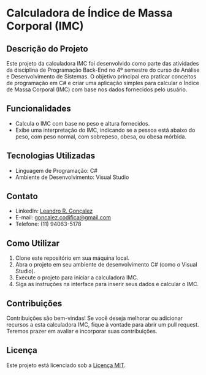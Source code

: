 # Calculadora de Índice de Massa Corporal (IMC)

## Descrição do Projeto
Este projeto da calculadora IMC foi desenvolvido como parte das atividades da disciplina de Programação Back-End no 4º semestre do curso de Análise e Desenvolvimento de Sistemas. O objetivo principal era praticar conceitos de programação em C# e criar uma aplicação simples para calcular o Índice de Massa Corporal (IMC) com base nos dados fornecidos pelo usuário.

## Funcionalidades
- Calcula o IMC com base no peso e altura fornecidos.
- Exibe uma interpretação do IMC, indicando se a pessoa está abaixo do peso, com peso normal, com sobrepeso, obesa, ou obesa mórbida.

## Tecnologias Utilizadas
- Linguagem de Programação: C#
- Ambiente de Desenvolvimento: Visual Studio

## Contato
- LinkedIn: [Leandro R. Gonçalez](https://www.linkedin.com/in/leandrogoncalez/)
- E-mail: goncalez.codifica@gmail.com
- Telefone: (11) 94063-5178

## Como Utilizar
1. Clone este repositório em sua máquina local.
2. Abra o projeto em seu ambiente de desenvolvimento C# (como o Visual Studio).
3. Execute o projeto para iniciar a calculadora IMC.
4. Siga as instruções na interface para inserir seus dados e calcular o IMC.

## Contribuições
Contribuições são bem-vindas! Se você deseja melhorar ou adicionar recursos a esta calculadora IMC, fique à vontade para abrir um pull request. Teremos prazer em avaliar e incorporar suas contribuições.

## Licença
Este projeto está licenciado sob a [Licença MIT](LICENSE).
